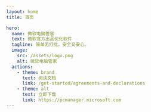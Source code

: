 ```yaml
---
layout: home
title: 首页

hero:
  name: 微软电脑管家
  text: 微软官方出品优化软件
  tagline: 简单无打扰，安全又安心。
  image:
    src: /assets/logo.png
    alt: 微软电脑管家
  actions:
    - theme: brand
      text: 阅读文档
      link: /get-started/agreements-and-declarations
    - theme: alt
      text: 立即下载
      link: https://pcmanager.microsoft.com
---
```


<style>

</style>

<script setup>
import { VPTeamMembers, VPTeamPage, VPTeamPageTitle } from 'vitepress/theme'
import members from "./data/members.json"
</script>

<VPTeamPage>
    <VPTeamPageTitle>
        <template #title>文档维护人员</template>
        <template #lead>请注意，我们只是该软件 QQ 社群的管理员，并非微软公司的员工，与微软公司无关系，同时也不与微软公司发生任何利益往来。</template>
    </VPTeamPageTitle>
    <VPTeamMembers :members="members"/>
</VPTeamPage>

